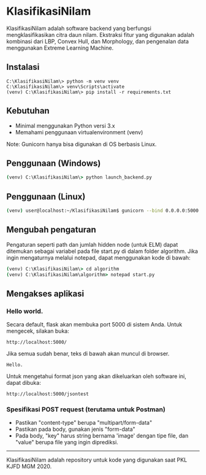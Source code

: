 # KlasifikasiNilam

KlasifikasiNilam adalah software backend yang berfungsi mengklasifikasikan citra daun nilam. Ekstraksi fitur yang digunakan adalah kombinasi dari LBP, Convex Hull, dan Morphology, dan pengenalan data menggunakan Extreme Learning Machine.

## Instalasi

```
C:\KlasifikasiNilam\> python -m venv venv
C:\KlasifikasiNilam\> venv\Scripts\activate
(venv) C:\KlasifikasiNilam\> pip install -r requirements.txt
```

## Kebutuhan

* Minimal menggunakan Python versi 3.x
* Memahami penggunaan virtualenvironment (venv)

Note: Gunicorn hanya bisa digunakan di OS berbasis Linux.

## Penggunaan (Windows)

```cmd
(venv) C:\KlasifikasiNilam\> python launch_backend.py
```

## Penggunaan (Linux)

```bash
(venv) user@localhost:~/KlasifikasiNilam$ gunicorn --bind 0.0.0.0:5000 wsgi:app
```

## Mengubah pengaturan

Pengaturan seperti path dan jumlah hidden node (untuk ELM) dapat ditemukan sebagai variabel pada file start.py di dalam folder algorithm. Jika ingin mengaturnya melalui notepad, dapat menggunakan kode di bawah:

```cmd
(venv) C:\KlasifikasiNilam\> cd algorithm
(venv) C:\KlasifikasiNilam\algorithm> notepad start.py
```

## Mengakses aplikasi

### Hello world.

Secara default, flask akan membuka port 5000 di sistem Anda.
Untuk mengecek, silakan buka:

```
http://localhost:5000/
```
Jika semua sudah benar, teks di bawah akan muncul di browser.
```
Hello.
```

Untuk mengetahui format json yang akan dikeluarkan oleh software ini, dapat dibuka:
```
http://localhost:5000/jsontest
```
### Spesifikasi POST request (terutama untuk Postman)

* Pastikan "content-type" berupa "multipart/form-data"
* Pastikan pada body, gunakan jenis "form-data"
* Pada body, "key" harus string bernama 'image' dengan tipe file, dan "value" berupa file yang ingin diprediksi.

---
KlasifikasiNilam adalah repository untuk kode yang digunakan saat PKL KJFD MGM 2020.
